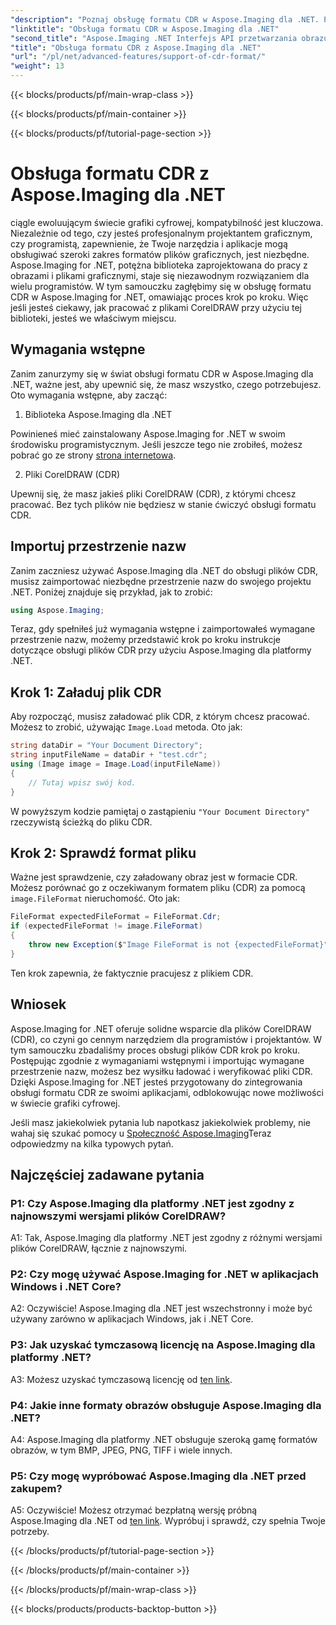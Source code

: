 ```yaml
---
"description": "Poznaj obsługę formatu CDR w Aspose.Imaging dla .NET. Przewodnik krok po kroku, jak załadować i zweryfikować pliki CorelDRAW. Idealne dla programistów i projektantów."
"linktitle": "Obsługa formatu CDR w Aspose.Imaging dla .NET"
"second_title": "Aspose.Imaging .NET Interfejs API przetwarzania obrazu"
"title": "Obsługa formatu CDR z Aspose.Imaging dla .NET"
"url": "/pl/net/advanced-features/support-of-cdr-format/"
"weight": 13
---
```


{{< blocks/products/pf/main-wrap-class >}}

{{< blocks/products/pf/main-container >}}

{{< blocks/products/pf/tutorial-page-section >}}

# Obsługa formatu CDR z Aspose.Imaging dla .NET

ciągle ewoluującym świecie grafiki cyfrowej, kompatybilność jest kluczowa. Niezależnie od tego, czy jesteś profesjonalnym projektantem graficznym, czy programistą, zapewnienie, że Twoje narzędzia i aplikacje mogą obsługiwać szeroki zakres formatów plików graficznych, jest niezbędne. Aspose.Imaging for .NET, potężna biblioteka zaprojektowana do pracy z obrazami i plikami graficznymi, staje się niezawodnym rozwiązaniem dla wielu programistów. W tym samouczku zagłębimy się w obsługę formatu CDR w Aspose.Imaging for .NET, omawiając proces krok po kroku. Więc jeśli jesteś ciekawy, jak pracować z plikami CorelDRAW przy użyciu tej biblioteki, jesteś we właściwym miejscu.

## Wymagania wstępne

Zanim zanurzymy się w świat obsługi formatu CDR w Aspose.Imaging dla .NET, ważne jest, aby upewnić się, że masz wszystko, czego potrzebujesz. Oto wymagania wstępne, aby zacząć:

1. Biblioteka Aspose.Imaging dla .NET

Powinieneś mieć zainstalowany Aspose.Imaging for .NET w swoim środowisku programistycznym. Jeśli jeszcze tego nie zrobiłeś, możesz pobrać go ze strony [strona internetowa](https://releases.aspose.com/imaging/net/).

2. Pliki CorelDRAW (CDR)

Upewnij się, że masz jakieś pliki CorelDRAW (CDR), z którymi chcesz pracować. Bez tych plików nie będziesz w stanie ćwiczyć obsługi formatu CDR.

## Importuj przestrzenie nazw

Zanim zaczniesz używać Aspose.Imaging dla .NET do obsługi plików CDR, musisz zaimportować niezbędne przestrzenie nazw do swojego projektu .NET. Poniżej znajduje się przykład, jak to zrobić:

```csharp
using Aspose.Imaging;
```

Teraz, gdy spełniłeś już wymagania wstępne i zaimportowałeś wymagane przestrzenie nazw, możemy przedstawić krok po kroku instrukcje dotyczące obsługi plików CDR przy użyciu Aspose.Imaging dla platformy .NET.

## Krok 1: Załaduj plik CDR

Aby rozpocząć, musisz załadować plik CDR, z którym chcesz pracować. Możesz to zrobić, używając `Image.Load` metoda. Oto jak:

```csharp
string dataDir = "Your Document Directory";
string inputFileName = dataDir + "test.cdr";
using (Image image = Image.Load(inputFileName))
{
    // Tutaj wpisz swój kod.
}
```

W powyższym kodzie pamiętaj o zastąpieniu `"Your Document Directory"` rzeczywistą ścieżką do pliku CDR.

## Krok 2: Sprawdź format pliku

Ważne jest sprawdzenie, czy załadowany obraz jest w formacie CDR. Możesz porównać go z oczekiwanym formatem pliku (CDR) za pomocą `image.FileFormat` nieruchomość. Oto jak:

```csharp
FileFormat expectedFileFormat = FileFormat.Cdr;
if (expectedFileFormat != image.FileFormat)
{
    throw new Exception($"Image FileFormat is not {expectedFileFormat}");
}
```

Ten krok zapewnia, że faktycznie pracujesz z plikiem CDR.

## Wniosek

Aspose.Imaging for .NET oferuje solidne wsparcie dla plików CorelDRAW (CDR), co czyni go cennym narzędziem dla programistów i projektantów. W tym samouczku zbadaliśmy proces obsługi plików CDR krok po kroku. Postępując zgodnie z wymaganiami wstępnymi i importując wymagane przestrzenie nazw, możesz bez wysiłku ładować i weryfikować pliki CDR. Dzięki Aspose.Imaging for .NET jesteś przygotowany do zintegrowania obsługi formatu CDR ze swoimi aplikacjami, odblokowując nowe możliwości w świecie grafiki cyfrowej.

Jeśli masz jakiekolwiek pytania lub napotkasz jakiekolwiek problemy, nie wahaj się szukać pomocy u [Społeczność Aspose.Imaging](https://forum.aspose.com/)Teraz odpowiedzmy na kilka typowych pytań.

## Najczęściej zadawane pytania

### P1: Czy Aspose.Imaging dla platformy .NET jest zgodny z najnowszymi wersjami plików CorelDRAW?

A1: Tak, Aspose.Imaging dla platformy .NET jest zgodny z różnymi wersjami plików CorelDRAW, łącznie z najnowszymi.

### P2: Czy mogę używać Aspose.Imaging for .NET w aplikacjach Windows i .NET Core?

A2: Oczywiście! Aspose.Imaging dla .NET jest wszechstronny i może być używany zarówno w aplikacjach Windows, jak i .NET Core.

### P3: Jak uzyskać tymczasową licencję na Aspose.Imaging dla platformy .NET?

A3: Możesz uzyskać tymczasową licencję od [ten link](https://purchase.aspose.com/temporary-license/).

### P4: Jakie inne formaty obrazów obsługuje Aspose.Imaging dla .NET?

A4: Aspose.Imaging dla platformy .NET obsługuje szeroką gamę formatów obrazów, w tym BMP, JPEG, PNG, TIFF i wiele innych.

### P5: Czy mogę wypróbować Aspose.Imaging dla .NET przed zakupem?

A5: Oczywiście! Możesz otrzymać bezpłatną wersję próbną Aspose.Imaging dla .NET od [ten link](https://releases.aspose.com/). Wypróbuj i sprawdź, czy spełnia Twoje potrzeby.

{{< /blocks/products/pf/tutorial-page-section >}}

{{< /blocks/products/pf/main-container >}}

{{< /blocks/products/pf/main-wrap-class >}}

{{< blocks/products/products-backtop-button >}}